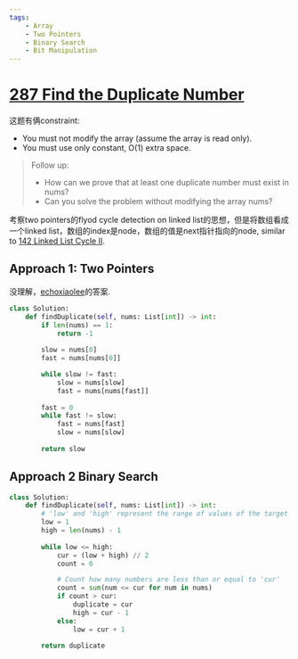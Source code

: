 ```yaml
---
tags:
    - Array
    - Two Pointers
    - Binary Search
    - Bit Manipulation
---
```



# [287 Find the Duplicate Number](https://leetcode.com/problems/find-the-duplicate-number/description/?envType=daily-question&envId=2024-03-24)

这题有俩constraint:

- You must not modify the array (assume the array is read only).
- You must use only constant, O(1) extra space.


> Follow up:
> 
>   - How can we prove that at least one duplicate number must exist in nums?
>   - Can you solve the problem without modifying the array nums?


考察two pointers的flyod cycle detection on linked list的思想，但是将数组看成一个linked list，数组的index是node，数组的值是next指针指向的node, similar to [142 Linked List Cycle II](https://leetcode.com/problems/linked-list-cycle-ii/description/).



## Approach 1: Two Pointers

没理解，[echoxiaolee](https://leetcode.com/problems/find-the-duplicate-number/solutions/72846/my-easy-understood-solution-with-o-n-time-and-o-1-space-without-modifying-the-array-with-clear-explanation)的答案.

```python
class Solution:
    def findDuplicate(self, nums: List[int]) -> int:
        if len(nums) == 1:
            return -1
    
        slow = nums[0]
        fast = nums[nums[0]]

        while slow != fast:
            slow = nums[slow]
            fast = nums[nums[fast]]
        
        fast = 0
        while fast != slow:
            fast = nums[fast]
            slow = nums[slow]
        
        return slow
```

## Approach 2 Binary Search

```python
class Solution:
    def findDuplicate(self, nums: List[int]) -> int:
        # 'low' and 'high' represent the range of values of the target
        low = 1
        high = len(nums) - 1
        
        while low <= high:
            cur = (low + high) // 2
            count = 0

            # Count how many numbers are less than or equal to 'cur'
            count = sum(num <= cur for num in nums)
            if count > cur:
                duplicate = cur
                high = cur - 1
            else:
                low = cur + 1
                
        return duplicate
```